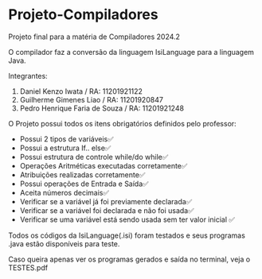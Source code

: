 # Projeto-Compiladores
Projeto final para a matéria de Compiladores 2024.2

O compilador faz a conversão da linguagem IsiLanguage para a linguagem Java.

Integrantes:

1.  Daniel Kenzo Iwata / RA: 11201921122
2.  Guilherme Gimenes Liao / RA: 11201920847
3.  Pedro Henrique Faria de Souza / RA: 11201921248


O Projeto possui todos os itens obrigatórios definidos pelo professor:
- Possui 2 tipos de variáveis✅
- Possui a estrutura If.. else✅
- Possui estrutura de controle while/do while✅
- Operações Aritméticas executadas corretamente✅
- Atribuições realizadas corretamente✅
- Possui operações de Entrada e Saída✅
- Aceita números decimais✅
- Verificar se a variável já foi previamente declarada✅
- Verificar se a variável foi declarada e não foi usada✅
- Verificar se uma variável está sendo usada sem ter valor inicial ✅

Todos os códigos da IsiLanguage(.isi) foram testados e seus programas .java estão disponíveis para teste.

Caso queira apenas ver os programas gerados e saída no terminal, veja o TESTES.pdf
